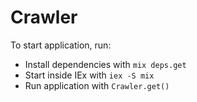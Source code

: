 # Crawler

To start application, run:
  * Install dependencies with `mix deps.get`
  * Start inside IEx with `iex -S mix`
  * Run application with `Crawler.get()`